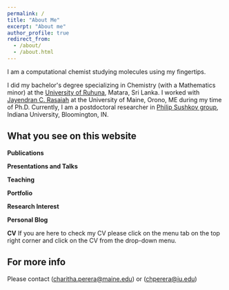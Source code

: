 ```yaml
---
permalink: /
title: "About Me"
excerpt: "About me"
author_profile: true
redirect_from: 
  - /about/
  - /about.html
---
```


I am a computational chemist studying molecules using my fingertips. 

I did my bachelor's degree specializing in Chemistry (with a Mathematics minor) at the [University of Ruhuna](https://alpha.ruh.ac.lk/FacultyofScience/), Matara, Sri Lanka. I worked with [Jayendran C. Rasaiah](http://omh.umeche.maine.edu/) at the University of Maine, Orono, ME during my time of Ph.D. Currently, I am a postdoctoral researcher in [Philip Sushkov group](https://www.chem.indiana.edu/faculty/philip-shushkov/), Indiana University, Bloomington, IN.




What you see on this website
------



**Publications**


**Presentations and Talks**





**Teaching**




**Portfolio**



**Research Interest**




**Personal Blog**



**CV**
If you are here to check my CV please click on the menu tab on the top right corner and click on the CV from the drop-down menu.


For more info
------
Please contact ([charitha.perera@maine.edu](charitha.perera@maine.edu)) or ([chperera@iu.edu](chperera@iu.edu))
